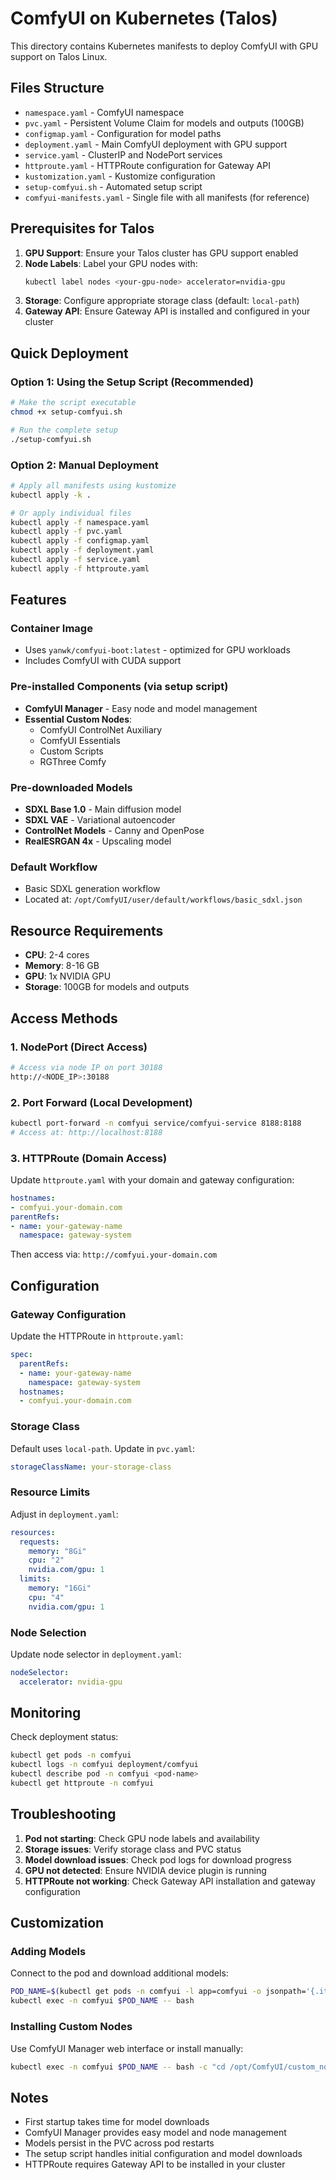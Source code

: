 # ComfyUI on Kubernetes (Talos)

This directory contains Kubernetes manifests to deploy ComfyUI with GPU support on Talos Linux.

## Files Structure

- `namespace.yaml` - ComfyUI namespace
- `pvc.yaml` - Persistent Volume Claim for models and outputs (100GB)
- `configmap.yaml` - Configuration for model paths
- `deployment.yaml` - Main ComfyUI deployment with GPU support
- `service.yaml` - ClusterIP and NodePort services
- `httproute.yaml` - HTTPRoute configuration for Gateway API
- `kustomization.yaml` - Kustomize configuration
- `setup-comfyui.sh` - Automated setup script
- `comfyui-manifests.yaml` - Single file with all manifests (for reference)

## Prerequisites for Talos

1. **GPU Support**: Ensure your Talos cluster has GPU support enabled
2. **Node Labels**: Label your GPU nodes with:
   ```bash
   kubectl label nodes <your-gpu-node> accelerator=nvidia-gpu
   ```
3. **Storage**: Configure appropriate storage class (default: `local-path`)
4. **Gateway API**: Ensure Gateway API is installed and configured in your cluster

## Quick Deployment

### Option 1: Using the Setup Script (Recommended)

```bash
# Make the script executable
chmod +x setup-comfyui.sh

# Run the complete setup
./setup-comfyui.sh
```

### Option 2: Manual Deployment

```bash
# Apply all manifests using kustomize
kubectl apply -k .

# Or apply individual files
kubectl apply -f namespace.yaml
kubectl apply -f pvc.yaml
kubectl apply -f configmap.yaml
kubectl apply -f deployment.yaml
kubectl apply -f service.yaml
kubectl apply -f httproute.yaml
```

## Features

### Container Image
- Uses `yanwk/comfyui-boot:latest` - optimized for GPU workloads
- Includes ComfyUI with CUDA support

### Pre-installed Components (via setup script)
- **ComfyUI Manager** - Easy node and model management
- **Essential Custom Nodes**:
  - ComfyUI ControlNet Auxiliary
  - ComfyUI Essentials
  - Custom Scripts
  - RGThree Comfy

### Pre-downloaded Models
- **SDXL Base 1.0** - Main diffusion model
- **SDXL VAE** - Variational autoencoder
- **ControlNet Models** - Canny and OpenPose
- **RealESRGAN 4x** - Upscaling model

### Default Workflow
- Basic SDXL generation workflow
- Located at: `/opt/ComfyUI/user/default/workflows/basic_sdxl.json`

## Resource Requirements

- **CPU**: 2-4 cores
- **Memory**: 8-16 GB
- **GPU**: 1x NVIDIA GPU
- **Storage**: 100GB for models and outputs

## Access Methods

### 1. NodePort (Direct Access)
```bash
# Access via node IP on port 30188
http://<NODE_IP>:30188
```

### 2. Port Forward (Local Development)
```bash
kubectl port-forward -n comfyui service/comfyui-service 8188:8188
# Access at: http://localhost:8188
```

### 3. HTTPRoute (Domain Access)
Update `httproute.yaml` with your domain and gateway configuration:
```yaml
hostnames:
- comfyui.your-domain.com
parentRefs:
- name: your-gateway-name
  namespace: gateway-system
```
Then access via: `http://comfyui.your-domain.com`

## Configuration

### Gateway Configuration
Update the HTTPRoute in `httproute.yaml`:
```yaml
spec:
  parentRefs:
  - name: your-gateway-name
    namespace: gateway-system
  hostnames:
  - comfyui.your-domain.com
```

### Storage Class
Default uses `local-path`. Update in `pvc.yaml`:
```yaml
storageClassName: your-storage-class
```

### Resource Limits
Adjust in `deployment.yaml`:
```yaml
resources:
  requests:
    memory: "8Gi"
    cpu: "2"
    nvidia.com/gpu: 1
  limits:
    memory: "16Gi"
    cpu: "4"
    nvidia.com/gpu: 1
```

### Node Selection
Update node selector in `deployment.yaml`:
```yaml
nodeSelector:
  accelerator: nvidia-gpu
```

## Monitoring

Check deployment status:
```bash
kubectl get pods -n comfyui
kubectl logs -n comfyui deployment/comfyui
kubectl describe pod -n comfyui <pod-name>
kubectl get httproute -n comfyui
```

## Troubleshooting

1. **Pod not starting**: Check GPU node labels and availability
2. **Storage issues**: Verify storage class and PVC status
3. **Model download issues**: Check pod logs for download progress
4. **GPU not detected**: Ensure NVIDIA device plugin is running
5. **HTTPRoute not working**: Check Gateway API installation and gateway configuration

## Customization

### Adding Models
Connect to the pod and download additional models:
```bash
POD_NAME=$(kubectl get pods -n comfyui -l app=comfyui -o jsonpath='{.items[0].metadata.name}')
kubectl exec -n comfyui $POD_NAME -- bash
```

### Installing Custom Nodes
Use ComfyUI Manager web interface or install manually:
```bash
kubectl exec -n comfyui $POD_NAME -- bash -c "cd /opt/ComfyUI/custom_nodes && git clone <repo-url>"
```

## Notes

- First startup takes time for model downloads
- ComfyUI Manager provides easy model and node management
- Models persist in the PVC across pod restarts
- The setup script handles initial configuration and model downloads
- HTTPRoute requires Gateway API to be installed in your cluster 
